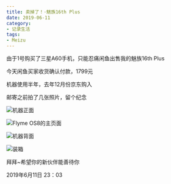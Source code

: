 ```yaml
---
title: 卖掉了！·魅族16th Plus
date: 2019-06-11
category:
- 记录生活
tags:
- Meizu
---
```


由于1号购买了三星A60手机，只能忍痛闲鱼出售我的魅族16th Plus

今天闲鱼买家收货确认付款，1799元

机器使用半年，去年12月份京东购入

邮寄之前拍了几张照片，留个纪念

![机器正面][1]

![Flyme OS8的主页面][2]

![机器背面][3]

![装箱][4]

拜拜~希望你的新伙伴能善待你

2019年6月11日 23：03


[1]: https://images.shiguangping.com/%E5%8D%96%E6%8E%89%E4%BA%86%EF%BC%81%C2%B7%E9%AD%85%E6%97%8F16th%20Plus/20190602_215842.jpg
[2]: https://images.shiguangping.com/%E5%8D%96%E6%8E%89%E4%BA%86%EF%BC%81%C2%B7%E9%AD%85%E6%97%8F16th%20Plus/20190602_215848.jpg
[3]: https://images.shiguangping.com/%E5%8D%96%E6%8E%89%E4%BA%86%EF%BC%81%C2%B7%E9%AD%85%E6%97%8F16th%20Plus/20190602_215854.jpg
[4]: https://images.shiguangping.com/%E5%8D%96%E6%8E%89%E4%BA%86%EF%BC%81%C2%B7%E9%AD%85%E6%97%8F16th%20Plus/20190602_220405.jpg